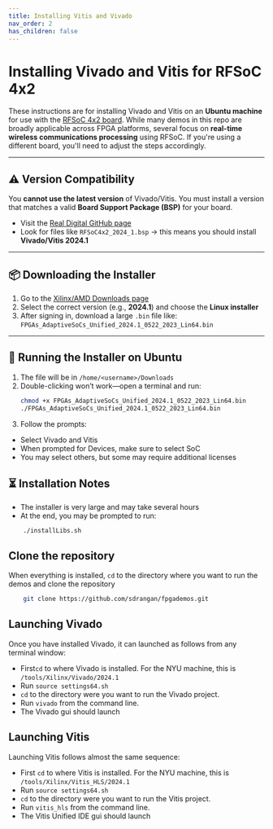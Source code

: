 ```yaml
---
title: Installing Vitis and Vivado
nav_order: 2
has_children: false
---
```


# Installing Vivado and Vitis for RFSoC 4x2

These instructions are for installing Vivado and Vitis on an **Ubuntu machine** for use with the [RFSoC 4x2 board](https://www.amd.com/en/corporate/university-program/aup-boards/rfsoc4x2.html). While many demos in this repo are broadly applicable across FPGA platforms, several focus on **real-time wireless communications processing** using RFSoC. If you're using a different board, you'll need to adjust the steps accordingly.

---

## ⚠️ Version Compatibility

You **cannot use the latest version** of Vivado/Vitis. You must install a version that matches a valid **Board Support Package (BSP)** for your board.

- Visit the [Real Digital GitHub page](https://github.com/RealDigitalOrg/RFSoC4x2-BSP)
- Look for files like `RFSoC4x2_2024_1.bsp` → this means you should install **Vivado/Vitis 2024.1**

---

## 📦 Downloading the Installer

1. Go to the [Xilinx/AMD Downloads page](https://www.xilinx.com/support/download)
2. Select the correct version (e.g., **2024.1**) and choose the **Linux installer**
3. After signing in, download a large `.bin` file like:  
   `FPGAs_AdaptiveSoCs_Unified_2024.1_0522_2023_Lin64.bin`

---

## 🧪 Running the Installer on Ubuntu

1. The file will be in `/home/<username>/Downloads`
2. Double-clicking won’t work—open a terminal and run:
   ```bash
   chmod +x FPGAs_AdaptiveSoCs_Unified_2024.1_0522_2023_Lin64.bin
   ./FPGAs_AdaptiveSoCs_Unified_2024.1_0522_2023_Lin64.bin
   ```
3. Follow the prompts:
- Select Vivado and Vitis
- When prompted for Devices, make sure to select SoC
- You may select others, but some may require additional licenses

## ⏳ Installation Notes
- The installer is very large and may take several hours
- At the end, you may be prompted to run:
~~~
    ./installLibs.sh
~~~

## Clone the repository
When everything is installed, `cd` to the directory where you want to run the demos and clone the repository
~~~bash
    git clone https://github.com/sdrangan/fpgademos.git
~~~


## Launching Vivado

Once you have installed Vivado, it can launched as follows from any terminal window:

* First`cd` to where Vivado is installed.  For the NYU machine, this is `/tools/Xilinx/Vivado/2024.1`
* Run `source settings64.sh`
* `cd` to the directory were you want to run the Vivado project.
* Run `vivado` from the command line.
* The Vivado gui should launch

## Launching Vitis

Launching Vitis follows almost the same sequence:

* First `cd` to where Vitis is installed.  For the NYU machine, this is `/tools/Xilinx/Vitis_HLS/2024.1`
* Run `source settings64.sh`
* `cd` to the directory were you want to run the Vitis project.
* Run `vitis_hls` from the command line.
* The Vitis Unified IDE gui should launch

